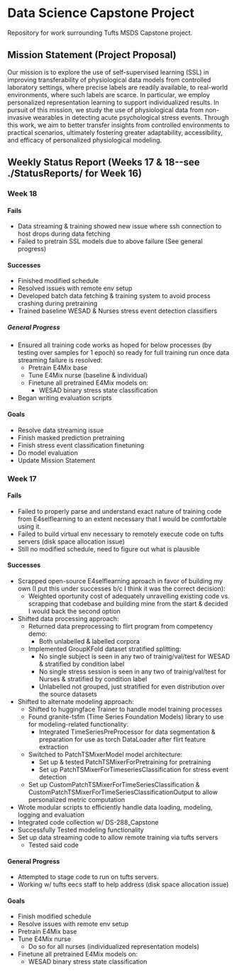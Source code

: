 # Data Science Capstone Project

Repository for work surrounding Tufts MSDS Capstone project.

## Mission Statement (Project Proposal)

Our mission is to explore the use of self-supervised learning (SSL) in improving transferability of physiological data models from controlled laboratory settings, where precise labels are readily available, to real-world environments, where such labels are scarce. In particular, we employ personalized representation learning to support individualized results. In pursuit of this mission, we study the use of physiological data from non-invasive wearables in detecting acute psychological stress events. Through this work, we aim to better transfer insights from controlled environments to practical scenarios, ultimately fostering greater adaptability, accessibility, and efficacy of personalized physiological modeling.


## Weekly Status Report (Weeks 17 & 18--see ./StatusReports/ for Week 16)
### Week 18
#### Fails
- Data streaming & training showed new issue where ssh connection to host drops during data fetching
- Failed to pretrain SSL models due to above failure (See general progress)

#### Successes
- Finished modified schedule
- Resolved issues with remote env setup
- Developed batch data fetching & training system to avoid process crashing during pretraining
- Trained baseline WESAD & Nurses stress event detection classifiers

##### General Progress
- Ensured all training code works as hoped for below processes (by testing over samples for 1 epoch) so ready for full training run once data streaming failure is resolved:
  - Pretrain E4Mix base
  - Tune E4Mix nurse (baseline & individual)
  - Finetune all pretrained E4Mix models on:
    - WESAD binary stress state classification
- Began writing evaluation scripts

#### Goals
- Resolve data streaming issue
- Finish masked prediction pretraining
- Finish stress event classification finetuning
- Do model evaluation
- Update Mission Statement

### Week 17
#### Fails
- Failed to properly parse and understand exact nature of training code from E4selflearning to an extent necessary that I would be comfortable using it.
- Failed to build virtual env necessary to remotely execute code on tufts servers (disk space allocation issue)
- Still no modified schedule, need to figure out what is plausible

#### Successes
- Scrapped open-source E4selflearning aproach in favor of building my own (I put this under successes b/c I think it was the correct decision):
  - Weighted oportunity cost of adequately unravelling existing code vs. scrapping that codebase and building mine from the start & decided I would back the second option
- Shifted data processing approach:
  - Returned data preprocessing to flirt program from competency demo:
    - Both unlabelled & labelled corpora
  - Implemented GroupKFold dataset stratified splitting:
    - No single subject is seen in any two of trainig/val/test for WESAD & stratified by condition label
    - No single stress session is seen in any two of trainig/val/test for Nurses & stratified by condition label
    - Unlabelled not grouped, just stratified for even distribution over the source datasets
- Shifted to alternate modeling approach:
  - Shifted to huggingface Trainer to handle model training processes
  - Found granite-tsfm (Time Series Foundation Models) library to use for modeling-related functionality:
    - Integrated TimeSeriesPreProcessor for data segmentation & preparation for use as torch DataLoader after flirt feature extraction
  - Switched to PatchTSMixerModel model architecture:
    - Set up & tested PatchTSMixerForPretraining for pretraining
    - Set up PatchTSMixerForTimeseriesClassification for stress event detection
  - Set up CustomPatchTSMixerForTimeSeriesClassification & CustomPatchTSMixerForTimeSeriesClassificationOutput to allow personalized metric computation
- Wrote modular scripts to efficiently handle data loading, modeling, logging and evaluation
- Integrated code collection w/ DS-288_Capstone
- Successfully Tested modeling functionality
- Set up data streaming code to allow remote training via tufts servers
  - Tested said code

#### General Progress
- Attempted to stage code to run on tufts servers.
- Working w/ tufts eecs staff to help address (disk space allocation issue)

#### Goals
- Finish modified schedule
- Resolve issues with remote env setup
- Pretrain E4Mix base
- Tune E4Mix nurse
  - Do so for all nurses (individualized representation models)
- Finetune all pretrained E4Mix models on:
  - WESAD binary stress state classification